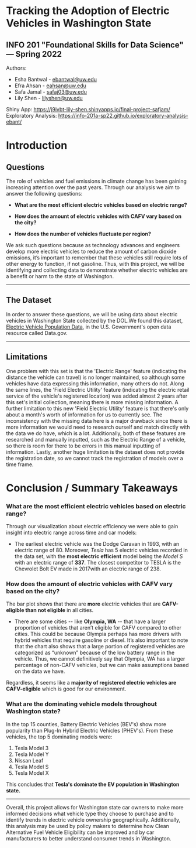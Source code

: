 # Tracking the Adoption of Electric Vehicles in Washington State
## INFO 201 "Foundational Skills for Data Science" — Spring 2022

Authors:
* Esha Bantwal - ebantwal@uw.edu
* Efra Ahsan - eahsan@uw.edu
* Safa Jamal - safaj03@uw.edu
* Lily Shen - lilyshen@uw.edu

Shiny App: https://j9ivbt-lily-shen.shinyapps.io/final-project-safjam/      
Exploratory Analysis: https://info-201a-sp22.github.io/exploratory-analysis-ebant/

# Introduction

## Questions

The role of vehicles and fuel emissions in climate change has been gaining increasing attention over the past years. Through our analysis we aim to answer the following questions:

* **What are the most efficient electric vehicles based on electric range?**

* **How does the amount of electric vehicles with CAFV vary based on the city?**

* **How does the number of vehicles fluctuate per region?**

We ask such questions because as technology advances and engineers develop more electric vehicles to reduce the amount of carbon dioxide emissions, it’s important to remember that these vehicles still require lots of other energy to function, if not gasoline. Thus, with this project, we will be identifying and collecting data to demonstrate whether electric vehicles are a benefit or harm to the state of Washington.

* **

## The Dataset

In order to answer these questions, we will be using data about electric vehicles in Washington State collected by the DOL.We found this dataset, [Electric Vehicle Population Data](https://data.wa.gov/Transportation/Electric-Vehicle-Population-Data/f6w7-q2d2), in the U.S. Government's open data resource called Data.gov.

* **

## Limitations

One problem with this set is that the 'Electric Range' feature (indicating the distance the vehicle can travel) is no longer maintained, so although some vehicles have data expressing this information, many others do not. Along the same lines, the 'Field Electric Utility' feature (indicating the electric retail service of the vehicle's registered location) was added almost 2 years after this set's initial collection, meaning there is more missing information. A further limitation to this new 'Field Electric Utility' feature is that there's only about a month's worth of information for us to currently see. The inconsistency with the missing data here is a major drawback since there is more information we would need to research ourself and match directly with the data we do have, which is a lot. Additionally, both of these features are researched and manually inputted, such as the Electric Range of a vehicle, so there is room for there to be errors in this manual inputting of information. Lastly, another huge limitation is the dataset does not provide the registration date, so we cannot track the registration of models over a time frame.



# Conclusion / Summary Takeaways


### **What are the most efficient electric vehicles based on electric range?**

Through our visualization about electric efficiency we were able to gain insight into electric range across time and car models:

* The earliest electric vehicle was the Dodge Caravan in 1993, with an electric range of 80. Moreover, *Tesla* has 5 electric vehicles recorded in the data set, with the **most electric efficient** model being the *Model S* with an electric range of **337**. The closest competitor to TESLA is the Chevrolet Bolt EV made in 2017with an electric range of 238.

### **How does the amount of electric vehicles with CAFV vary based on the city?**

The bar plot shows that there are **more** electric vehicles that are **CAFV-eligible than not eligible** in all cities.

* There are some cities -- like **Olympia, WA** -- that have a larger proportion of vehicles that aren’t eligible for CAFV compared to other cities. This could be because Olympia perhaps has more drivers with hybrid vehicles that require gasoline or diesel. It’s also important to note that the chart also shows that a large portion of registered vehicles are categorized as “unknown” because of the low battery range in the vehicle. Thus, we cannot definitively say that Olympia, WA has a larger percentage of non-CAFV vehicles, but we can make assumptions based on the data we have.

Regardless, it seems like a **majority of registered electric vehicles are CAFV-eligible** which is good for our environment.


### **What are the dominating vehicle models throughout Washington state?**

In the top 15 counties, Battery Electric Vehicles (BEV's) show more popularity than Plug-In Hybrid Electric Vehicles (PHEV's). From these vehicles, the top 5 dominating models were:

1. Tesla Model 3
2. Tesla Model Y
3. Nissan Leaf
4. Tesla Model S
5. Tesla Model X

This concludes that **Tesla's dominate the EV population in Washington state.**
* **
Overall, this project allows for Washington state car owners to make more informed decisions what vehicle type they choose to purchase and to identify trends in electric vehicle ownership geographically. Additionally, this analysis may be used by policy makers to determine how Clean Alternative Fuel Vehicle Eligibility can be improved and by car manufacturers to better understand consumer trends in Washington.
